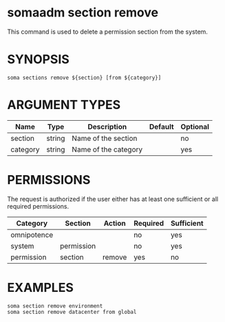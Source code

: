 # somaadm section remove

This command is used to delete a permission section from the system.

# SYNOPSIS

```
soma sections remove ${section} [from ${category}]
```

# ARGUMENT TYPES

Name | Type |     Description   | Default | Optional
 --- |  --- | ----------------- | ------- | --------
section | string | Name of the section | | no
category | string | Name of the category | | yes

# PERMISSIONS

The request is authorized if the user either has at least one
sufficient or all required permissions.

Category | Section | Action | Required | Sufficient
 ------- | ------- | ------ | -------- | ----------
omnipotence | | | no | yes
system | permission | | no | yes
permission | section | remove | yes | no

# EXAMPLES

```
soma section remove environment
soma section remove datacenter from global
```
